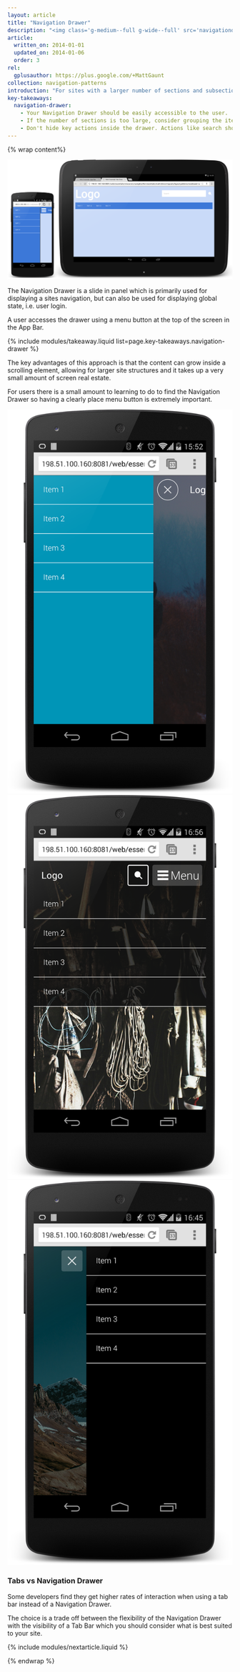 ```yaml
---
layout: article
title: "Navigation Drawer"
description: "<img class='g-medium--full g-wide--full' src='navigationdrawer/images/navdrawer.png'>For sites with a larger number of sections and subsections the Navigation Drawer is a much better fit. It can be a scrollable off-canvas element to your site as well as be a common place for global state."
article:
  written_on: 2014-01-01
  updated_on: 2014-01-06
  order: 3
rel:
  gplusauthor: https://plus.google.com/+MattGaunt
collection: navigation-patterns
introduction: "For sites with a larger number of sections and subsections the Navigation Drawer is a much better fit. It can be a scrollable off-canvas element to your site as well as be a common place for global state."
key-takeaways:
  navigation-drawer:
    - Your Navigation Drawer should be easily accessible to the user.
    - If the number of sections is too large, consider grouping the items and expanding / contracting the groups. Avoid overwhelming your users.
    - Don't hide key actions inside the drawer. Actions like search should be prominently on the home page, not hidden in the drawer.
---
```


{% wrap content%}

<a href="/web/essentials/resources/samples/documentation/multi-device-layouts/navigation-patterns/appbar-navdrawer-sample1.html"><img class="g-medium--full g-wide--full" src="images/navdrawer.png"></a>

<div style="clear: both;"></div>

The Navigation Drawer is a slide in panel which is primarily used for displaying a sites navigation, but can also be used for displaying global state, i.e. user login.

A user accesses the drawer using a menu button at the top of the screen in the App Bar.

{% include modules/takeaway.liquid list=page.key-takeaways.navigation-drawer %}

The key advantages of this approach is that the content can grow inside a scrolling element, allowing for larger site structures and it takes up a very small amount of screen real estate.

For users there is a small amount to learning to do to find the Navigation Drawer so having a clearly place menu button is extremely important.

<a href="/web/essentials/resources/samples/documentation/multi-device-layouts/navigation-patterns/appbar-navdrawer-bottombar-sample.html"><img class="g--third" src="images/navdrawer-alt-1.png"></a>
<a href="/web/essentials/resources/samples/documentation/multi-device-layouts/navigation-patterns/appbar-navdrawer-sample.html"><img class="g--third" src="images/navdrawer-alt-2.png"></a>
<a href="/web/essentials/resources/samples/documentation/multi-device-layouts/navigation-patterns/navdrawer-sample4.html"><img class="g--third g--last" src="images/navdrawer-alt-3.png"></a>

<div style="clear: both;"></div>

### Tabs vs Navigation Drawer

Some developers find they get higher rates of interaction when using a tab bar instead of a Navigation Drawer.

The choice is a trade off between the flexibility of the Navigation Drawer with the visibility of a Tab Bar which you should consider what is best suited to your site.

<div style="clear: both;"></div>

{% include modules/nextarticle.liquid %}

{% endwrap %}
